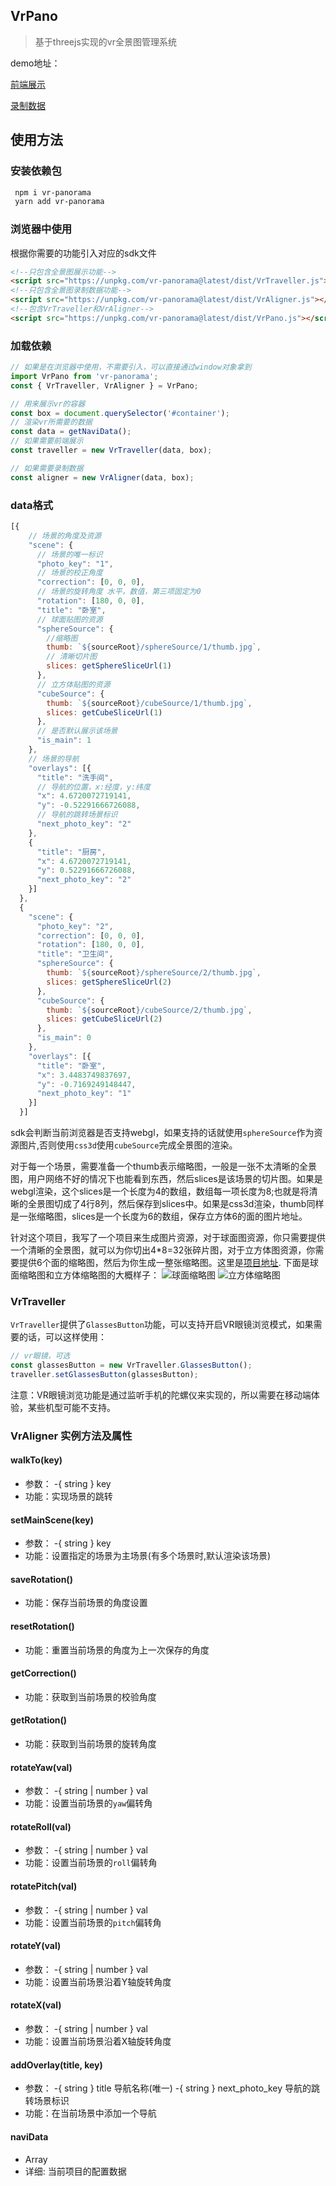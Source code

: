 ## VrPano
> 基于threejs实现的vr全景图管理系统


demo地址：

[前端展示]("http://jsrun.net/gigKp/embedded/all/light/")

[录制数据]("http://jsrun.net/figKp/embedded/all/light/")

## 使用方法

### 安装依赖包
```bash
 npm i vr-panorama
 yarn add vr-panorama
```

### 浏览器中使用
根据你需要的功能引入对应的sdk文件
```html
<!--只包含全景图展示功能-->
<script src="https://unpkg.com/vr-panorama@latest/dist/VrTraveller.js"></script>
<!--只包含全景图录制数据功能-->
<script src="https://unpkg.com/vr-panorama@latest/dist/VrAligner.js"></script>
<!--包含VrTraveller和VrAligner-->
<script src="https://unpkg.com/vr-panorama@latest/dist/VrPano.js"></script>
```

### 加载依赖
```js
// 如果是在浏览器中使用，不需要引入，可以直接通过window对象拿到
import VrPano from 'vr-panorama';
const { VrTraveller, VrAligner } = VrPano;

// 用来展示vr的容器
const box = document.querySelector('#container');
// 渲染vr所需要的数据
const data = getNaviData();
// 如果需要前端展示
const traveller = new VrTraveller(data, box);

// 如果需要录制数据
const aligner = new VrAligner(data, box);

```
### data格式

```js
[{
    // 场景的角度及资源
    "scene": {
      // 场景的唯一标识
      "photo_key": "1",
      // 场景的校正角度
      "correction": [0, 0, 0],
      // 场景的旋转角度 水平，数值，第三项固定为0
      "rotation": [180, 0, 0],
      "title": "卧室",
      // 球面贴图的资源
      "sphereSource": {
        //缩略图
        thumb: `${sourceRoot}/sphereSource/1/thumb.jpg`,
        // 清晰切片图
        slices: getSphereSliceUrl(1)
      },
      // 立方体贴图的资源
      "cubeSource": {
        thumb: `${sourceRoot}/cubeSource/1/thumb.jpg`,
        slices: getCubeSliceUrl(1)
      },
      // 是否默认展示该场景
      "is_main": 1
    },
    // 场景的导航
    "overlays": [{
      "title": "洗手间",
      // 导航的位置，x:经度，y:纬度
      "x": 4.6720072719141,
      "y": -0.52291666726088,
      // 导航的跳转场景标识
      "next_photo_key": "2"
    },
    {
      "title": "厨房",
      "x": 4.6720072719141,
      "y": 0.52291666726088,
      "next_photo_key": "2"
    }]
  },
  {
    "scene": {
      "photo_key": "2",
      "correction": [0, 0, 0],
      "rotation": [180, 0, 0],
      "title": "卫生间",
      "sphereSource": {
        thumb: `${sourceRoot}/sphereSource/2/thumb.jpg`,
        slices: getSphereSliceUrl(2)
      },
      "cubeSource": {
        thumb: `${sourceRoot}/cubeSource/2/thumb.jpg`,
        slices: getCubeSliceUrl(2)
      },
      "is_main": 0
    },
    "overlays": [{
      "title": "卧室",
      "x": 3.4483749837697,
      "y": -0.7169249148447,
      "next_photo_key": "1"
    }]
  }]
```

sdk会判断当前浏览器是否支持webgl，如果支持的话就使用`sphereSource`作为资源图片,否则使用`css3d`使用`cubeSource`完成全景图的渲染。

对于每一个场景，需要准备一个thumb表示缩略图，一般是一张不太清晰的全景图，用户网络不好的情况下也能看到东西，然后slices是该场景的切片图。如果是webgl渲染，这个slices是一个长度为4的数组，数组每一项长度为8;也就是将清晰的全景图切成了4行8列，然后保存到slices中。如果是css3d渲染，thumb同样是一张缩略图，slices是一个长度为6的数组，保存立方体6的面的图片地址。

针对这个项目，我写了一个项目来生成图片资源，对于球面图资源，你只需要提供一个清晰的全景图，就可以为你切出4*8=32张碎片图，对于立方体图资源，你需要提供6个面的缩略图，然后为你生成一整张缩略图。这里是[项目地址](https://github.com/fightingm/vrsources).
下面是球面缩略图和立方体缩略图的大概样子：
![球面缩略图](./assets/sphereSource/1/thumb.jpg)
![立方体缩略图](./assets/cubeSource/1/thumb.jpg)

### VrTraveller

`VrTraveller`提供了`GlassesButton`功能，可以支持开启VR眼镜浏览模式，如果需要的话，可以这样使用：
```js
// vr眼镜，可选
const glassesButton = new VrTraveller.GlassesButton();
traveller.setGlassesButton(glassesButton);
```
注意：VR眼镜浏览功能是通过监听手机的陀螺仪来实现的，所以需要在移动端体验，某些机型可能不支持。

### VrAligner 实例方法及属性

#### walkTo(key)

- 参数：
    -{ string } key
- 功能：实现场景的跳转

#### setMainScene(key)

- 参数：
    -{ string } key
- 功能：设置指定的场景为主场景(有多个场景时,默认渲染该场景)

#### saveRotation()

- 功能：保存当前场景的角度设置

#### resetRotation()

- 功能：重置当前场景的角度为上一次保存的角度

#### getCorrection()

- 功能：获取到当前场景的校验角度

#### getRotation()

- 功能：获取到当前场景的旋转角度

#### rotateYaw(val)

- 参数：
    -{ string | number } val
- 功能：设置当前场景的`yaw`偏转角

#### rotateRoll(val)

- 参数：
    -{ string | number } val
- 功能：设置当前场景的`roll`偏转角

#### rotatePitch(val)

- 参数：
    -{ string | number } val
- 功能：设置当前场景的`pitch`偏转角

#### rotateY(val)

- 参数：
    -{ string | number } val
- 功能：设置当前场景沿着Y轴旋转角度

#### rotateX(val)

- 参数：
    -{ string | number } val
- 功能：设置当前场景沿着X轴旋转角度

#### addOverlay(title, key)

- 参数：
    -{ string } title 导航名称(唯一)
    -{ string } next_photo_key 导航的跳转场景标识
- 功能：在当前场景中添加一个导航

#### naviData

- Array
- 详细: 当前项目的配置数据

